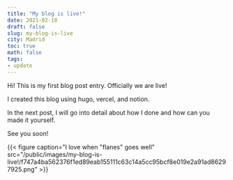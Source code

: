 ```yaml
---
title: "My blog is live!"
date: 2021-02-18
draft: false
slug: my-blog-is-live
city: Madrid
toc: true
math: false
tags:
- update
---
```



Hi! This is my first blog post entry. Officially we are live!


I created this blog using hugo, vercel, and notion. 


In the next post, I will go into detail about how I done and how can you made it yourself.


See you soon!


{{< figure caption="I love when \"flanes\" goes well" src="/public/images/my-blog-is-live!/f747a4ba562376f1ed89eab155111c63c14a5cc95bcf8e019e2a91ad86297925.png" >}}

